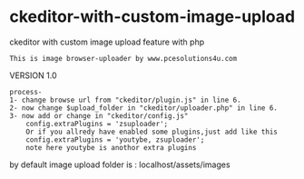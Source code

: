 # ckeditor-with-custom-image-upload
ckeditor with custom image upload feature with php
```
This is image browser-uploader by www.pcesolutions4u.com
```

VERSION 1.0
```
process- 
1- change browse url from "ckeditor/plugin.js" in line 6.
2- now change $upload_folder in "ckeditor/uploader.php" in line 6.
3- now add or change in "ckeditor/config.js"
	config.extraPlugins = 'zsuploader';
	Or if you allredy have enabled some plugins,just add like this
	config.extraPlugins = 'youtybe, zsuploader';
	note here youtybe is anothor extra plugins
```

by default image upload folder is : localhost/assets/images
